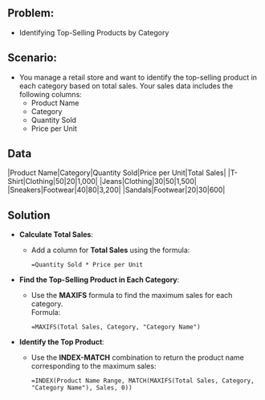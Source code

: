 ## Problem: 
- Identifying Top-Selling Products by Category
## Scenario:
- You manage a retail store and want to identify the top-selling product in each category based on total sales. Your sales data includes the following columns:
  - Product Name
  - Category
  - Quantity Sold
  - Price per Unit
 
## Data 
|Product Name|Category|Quantity Sold|Price per Unit|Total Sales|
|T-Shirt|Clothing|50|$20|$1,000|
|Jeans|Clothing|30|$50|$1,500|
|Sneakers|Footwear|40|$80|$3,200|
|Sandals|Footwear|20|$30|$600|
 
## Solution
- **Calculate Total Sales**:
    - Add a column for **Total Sales** using the formula:  
        ```
      =Quantity Sold * Price per Unit
        ```
      
- **Find the Top-Selling Product in Each Category**:
    - Use the **MAXIFS** formula to find the maximum sales for each category.  
        Formula:  
        ```
      =MAXIFS(Total Sales, Category, "Category Name")
        ```
      
- **Identify the Top Product**:
    - Use the **INDEX-MATCH** combination to return the product name corresponding to the maximum sales:

      ```
      =INDEX(Product Name Range, MATCH(MAXIFS(Total Sales, Category, "Category Name"), Sales, 0))
      ```

